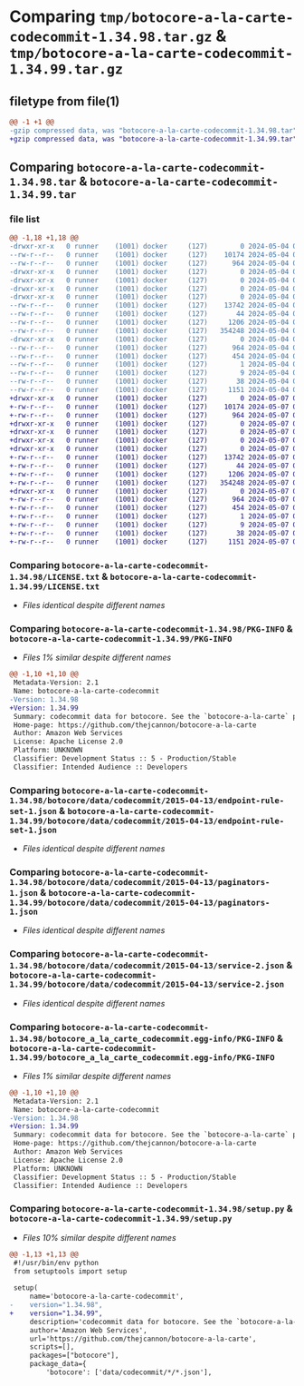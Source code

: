 # Comparing `tmp/botocore-a-la-carte-codecommit-1.34.98.tar.gz` & `tmp/botocore-a-la-carte-codecommit-1.34.99.tar.gz`

## filetype from file(1)

```diff
@@ -1 +1 @@
-gzip compressed data, was "botocore-a-la-carte-codecommit-1.34.98.tar", last modified: Sat May  4 01:01:22 2024, max compression
+gzip compressed data, was "botocore-a-la-carte-codecommit-1.34.99.tar", last modified: Tue May  7 01:02:24 2024, max compression
```

## Comparing `botocore-a-la-carte-codecommit-1.34.98.tar` & `botocore-a-la-carte-codecommit-1.34.99.tar`

### file list

```diff
@@ -1,18 +1,18 @@
-drwxr-xr-x   0 runner    (1001) docker     (127)        0 2024-05-04 01:01:22.334101 botocore-a-la-carte-codecommit-1.34.98/
--rw-r--r--   0 runner    (1001) docker     (127)    10174 2024-05-04 01:01:22.000000 botocore-a-la-carte-codecommit-1.34.98/LICENSE.txt
--rw-r--r--   0 runner    (1001) docker     (127)      964 2024-05-04 01:01:22.334101 botocore-a-la-carte-codecommit-1.34.98/PKG-INFO
-drwxr-xr-x   0 runner    (1001) docker     (127)        0 2024-05-04 01:01:22.330101 botocore-a-la-carte-codecommit-1.34.98/botocore/
-drwxr-xr-x   0 runner    (1001) docker     (127)        0 2024-05-04 01:01:22.330101 botocore-a-la-carte-codecommit-1.34.98/botocore/data/
-drwxr-xr-x   0 runner    (1001) docker     (127)        0 2024-05-04 01:01:22.330101 botocore-a-la-carte-codecommit-1.34.98/botocore/data/codecommit/
-drwxr-xr-x   0 runner    (1001) docker     (127)        0 2024-05-04 01:01:22.334101 botocore-a-la-carte-codecommit-1.34.98/botocore/data/codecommit/2015-04-13/
--rw-r--r--   0 runner    (1001) docker     (127)    13742 2024-05-04 01:01:11.000000 botocore-a-la-carte-codecommit-1.34.98/botocore/data/codecommit/2015-04-13/endpoint-rule-set-1.json
--rw-r--r--   0 runner    (1001) docker     (127)       44 2024-05-04 01:01:11.000000 botocore-a-la-carte-codecommit-1.34.98/botocore/data/codecommit/2015-04-13/examples-1.json
--rw-r--r--   0 runner    (1001) docker     (127)     1206 2024-05-04 01:01:11.000000 botocore-a-la-carte-codecommit-1.34.98/botocore/data/codecommit/2015-04-13/paginators-1.json
--rw-r--r--   0 runner    (1001) docker     (127)   354248 2024-05-04 01:01:11.000000 botocore-a-la-carte-codecommit-1.34.98/botocore/data/codecommit/2015-04-13/service-2.json
-drwxr-xr-x   0 runner    (1001) docker     (127)        0 2024-05-04 01:01:22.334101 botocore-a-la-carte-codecommit-1.34.98/botocore_a_la_carte_codecommit.egg-info/
--rw-r--r--   0 runner    (1001) docker     (127)      964 2024-05-04 01:01:22.000000 botocore-a-la-carte-codecommit-1.34.98/botocore_a_la_carte_codecommit.egg-info/PKG-INFO
--rw-r--r--   0 runner    (1001) docker     (127)      454 2024-05-04 01:01:22.000000 botocore-a-la-carte-codecommit-1.34.98/botocore_a_la_carte_codecommit.egg-info/SOURCES.txt
--rw-r--r--   0 runner    (1001) docker     (127)        1 2024-05-04 01:01:22.000000 botocore-a-la-carte-codecommit-1.34.98/botocore_a_la_carte_codecommit.egg-info/dependency_links.txt
--rw-r--r--   0 runner    (1001) docker     (127)        9 2024-05-04 01:01:22.000000 botocore-a-la-carte-codecommit-1.34.98/botocore_a_la_carte_codecommit.egg-info/top_level.txt
--rw-r--r--   0 runner    (1001) docker     (127)       38 2024-05-04 01:01:22.334101 botocore-a-la-carte-codecommit-1.34.98/setup.cfg
--rw-r--r--   0 runner    (1001) docker     (127)     1151 2024-05-04 01:01:22.000000 botocore-a-la-carte-codecommit-1.34.98/setup.py
+drwxr-xr-x   0 runner    (1001) docker     (127)        0 2024-05-07 01:02:24.380101 botocore-a-la-carte-codecommit-1.34.99/
+-rw-r--r--   0 runner    (1001) docker     (127)    10174 2024-05-07 01:02:24.000000 botocore-a-la-carte-codecommit-1.34.99/LICENSE.txt
+-rw-r--r--   0 runner    (1001) docker     (127)      964 2024-05-07 01:02:24.380101 botocore-a-la-carte-codecommit-1.34.99/PKG-INFO
+drwxr-xr-x   0 runner    (1001) docker     (127)        0 2024-05-07 01:02:24.376101 botocore-a-la-carte-codecommit-1.34.99/botocore/
+drwxr-xr-x   0 runner    (1001) docker     (127)        0 2024-05-07 01:02:24.376101 botocore-a-la-carte-codecommit-1.34.99/botocore/data/
+drwxr-xr-x   0 runner    (1001) docker     (127)        0 2024-05-07 01:02:24.376101 botocore-a-la-carte-codecommit-1.34.99/botocore/data/codecommit/
+drwxr-xr-x   0 runner    (1001) docker     (127)        0 2024-05-07 01:02:24.380101 botocore-a-la-carte-codecommit-1.34.99/botocore/data/codecommit/2015-04-13/
+-rw-r--r--   0 runner    (1001) docker     (127)    13742 2024-05-07 01:02:10.000000 botocore-a-la-carte-codecommit-1.34.99/botocore/data/codecommit/2015-04-13/endpoint-rule-set-1.json
+-rw-r--r--   0 runner    (1001) docker     (127)       44 2024-05-07 01:02:10.000000 botocore-a-la-carte-codecommit-1.34.99/botocore/data/codecommit/2015-04-13/examples-1.json
+-rw-r--r--   0 runner    (1001) docker     (127)     1206 2024-05-07 01:02:10.000000 botocore-a-la-carte-codecommit-1.34.99/botocore/data/codecommit/2015-04-13/paginators-1.json
+-rw-r--r--   0 runner    (1001) docker     (127)   354248 2024-05-07 01:02:10.000000 botocore-a-la-carte-codecommit-1.34.99/botocore/data/codecommit/2015-04-13/service-2.json
+drwxr-xr-x   0 runner    (1001) docker     (127)        0 2024-05-07 01:02:24.380101 botocore-a-la-carte-codecommit-1.34.99/botocore_a_la_carte_codecommit.egg-info/
+-rw-r--r--   0 runner    (1001) docker     (127)      964 2024-05-07 01:02:24.000000 botocore-a-la-carte-codecommit-1.34.99/botocore_a_la_carte_codecommit.egg-info/PKG-INFO
+-rw-r--r--   0 runner    (1001) docker     (127)      454 2024-05-07 01:02:24.000000 botocore-a-la-carte-codecommit-1.34.99/botocore_a_la_carte_codecommit.egg-info/SOURCES.txt
+-rw-r--r--   0 runner    (1001) docker     (127)        1 2024-05-07 01:02:24.000000 botocore-a-la-carte-codecommit-1.34.99/botocore_a_la_carte_codecommit.egg-info/dependency_links.txt
+-rw-r--r--   0 runner    (1001) docker     (127)        9 2024-05-07 01:02:24.000000 botocore-a-la-carte-codecommit-1.34.99/botocore_a_la_carte_codecommit.egg-info/top_level.txt
+-rw-r--r--   0 runner    (1001) docker     (127)       38 2024-05-07 01:02:24.380101 botocore-a-la-carte-codecommit-1.34.99/setup.cfg
+-rw-r--r--   0 runner    (1001) docker     (127)     1151 2024-05-07 01:02:24.000000 botocore-a-la-carte-codecommit-1.34.99/setup.py
```

### Comparing `botocore-a-la-carte-codecommit-1.34.98/LICENSE.txt` & `botocore-a-la-carte-codecommit-1.34.99/LICENSE.txt`

 * *Files identical despite different names*

### Comparing `botocore-a-la-carte-codecommit-1.34.98/PKG-INFO` & `botocore-a-la-carte-codecommit-1.34.99/PKG-INFO`

 * *Files 1% similar despite different names*

```diff
@@ -1,10 +1,10 @@
 Metadata-Version: 2.1
 Name: botocore-a-la-carte-codecommit
-Version: 1.34.98
+Version: 1.34.99
 Summary: codecommit data for botocore. See the `botocore-a-la-carte` package for more info.
 Home-page: https://github.com/thejcannon/botocore-a-la-carte
 Author: Amazon Web Services
 License: Apache License 2.0
 Platform: UNKNOWN
 Classifier: Development Status :: 5 - Production/Stable
 Classifier: Intended Audience :: Developers
```

### Comparing `botocore-a-la-carte-codecommit-1.34.98/botocore/data/codecommit/2015-04-13/endpoint-rule-set-1.json` & `botocore-a-la-carte-codecommit-1.34.99/botocore/data/codecommit/2015-04-13/endpoint-rule-set-1.json`

 * *Files identical despite different names*

### Comparing `botocore-a-la-carte-codecommit-1.34.98/botocore/data/codecommit/2015-04-13/paginators-1.json` & `botocore-a-la-carte-codecommit-1.34.99/botocore/data/codecommit/2015-04-13/paginators-1.json`

 * *Files identical despite different names*

### Comparing `botocore-a-la-carte-codecommit-1.34.98/botocore/data/codecommit/2015-04-13/service-2.json` & `botocore-a-la-carte-codecommit-1.34.99/botocore/data/codecommit/2015-04-13/service-2.json`

 * *Files identical despite different names*

### Comparing `botocore-a-la-carte-codecommit-1.34.98/botocore_a_la_carte_codecommit.egg-info/PKG-INFO` & `botocore-a-la-carte-codecommit-1.34.99/botocore_a_la_carte_codecommit.egg-info/PKG-INFO`

 * *Files 1% similar despite different names*

```diff
@@ -1,10 +1,10 @@
 Metadata-Version: 2.1
 Name: botocore-a-la-carte-codecommit
-Version: 1.34.98
+Version: 1.34.99
 Summary: codecommit data for botocore. See the `botocore-a-la-carte` package for more info.
 Home-page: https://github.com/thejcannon/botocore-a-la-carte
 Author: Amazon Web Services
 License: Apache License 2.0
 Platform: UNKNOWN
 Classifier: Development Status :: 5 - Production/Stable
 Classifier: Intended Audience :: Developers
```

### Comparing `botocore-a-la-carte-codecommit-1.34.98/setup.py` & `botocore-a-la-carte-codecommit-1.34.99/setup.py`

 * *Files 10% similar despite different names*

```diff
@@ -1,13 +1,13 @@
 #!/usr/bin/env python
 from setuptools import setup
 
 setup(
     name='botocore-a-la-carte-codecommit',
-    version="1.34.98",
+    version="1.34.99",
     description='codecommit data for botocore. See the `botocore-a-la-carte` package for more info.',
     author='Amazon Web Services',
     url='https://github.com/thejcannon/botocore-a-la-carte',
     scripts=[],
     packages=["botocore"],
     package_data={
         'botocore': ['data/codecommit/*/*.json'],
```

